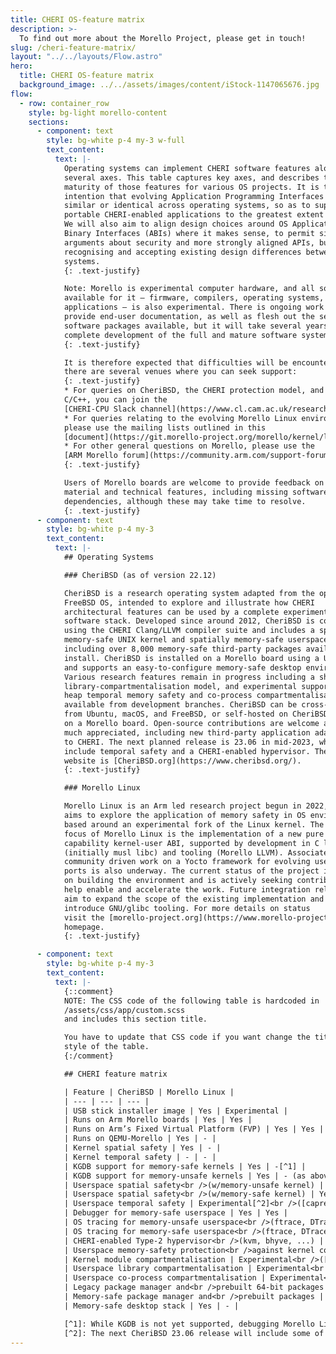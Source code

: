 ```yaml
---
title: CHERI OS-feature matrix
description: >-
  To find out more about the Morello Project, please get in touch!
slug: /cheri-feature-matrix/
layout: "../../layouts/Flow.astro"
hero:
  title: CHERI OS-feature matrix
  background_image: ../../assets/images/content/iStock-1147065676.jpg
flow:
  - row: container_row
    style: bg-light morello-content
    sections:
      - component: text
        style: bg-white p-4 my-3 w-full
        text_content:
          text: |-
            Operating systems can implement CHERI software features along
            several axes. This table captures key axes, and describes the
            maturity of those features for various OS projects. It is the
            intention that evolving Application Programming Interfaces (APIs) be
            similar or identical across operating systems, so as to support
            portable CHERI-enabled applications to the greatest extent possible.
            We will also aim to align design choices around OS Application
            Binary Interfaces (ABIs) where it makes sense, to permit similar
            arguments about security and more strongly aligned APIs, but also
            recognising and accepting existing design differences between the
            systems.
            {: .text-justify}

            Note: Morello is experimental computer hardware, and all software
            available for it – firmware, compilers, operating systems, and
            applications – is also experimental. There is ongoing work to
            provide end-user documentation, as well as flesh out the set of
            software packages available, but it will take several years to
            complete development of the full and mature software system. 
            {: .text-justify}

            It is therefore expected that difficulties will be encountered, and
            there are several venues where you can seek support:
            {: .text-justify}
            * For queries on CheriBSD, the CHERI protection model, and CHERI
            C/C++, you can join the
            [CHERI-CPU Slack channel](https://www.cl.cam.ac.uk/research/security/ctsrd/cheri/cheri-slack.html)
            * For queries relating to the evolving Morello Linux environment,
            please use the mailing lists outlined in this
            [document](https://git.morello-project.org/morello/kernel/linux/-/wikis/res/Linux_on_Morello_Contribution_Process.pdf)
            * For other general questions on Morello, please use the
            [ARM Morello forum](https://community.arm.com/support-forums/f/morello-forum)
            {: .text-justify}

            Users of Morello boards are welcome to provide feedback on missing
            material and technical features, including missing software
            dependencies, although these may take time to resolve.
            {: .text-justify}
      - component: text
        style: bg-white p-4 my-3
        text_content:
          text: |-
            ## Operating Systems

            ### CheriBSD (as of version 22.12)

            CheriBSD is a research operating system adapted from the open-source
            FreeBSD OS, intended to explore and illustrate how CHERI
            architectural features can be used by a complete experimental
            software stack. Developed since around 2012, CheriBSD is compiled
            using the CHERI Clang/LLVM compiler suite and includes a spatially
            memory-safe UNIX kernel and spatially memory-safe userspace
            including over 8,000 memory-safe third-party packages available to
            install. CheriBSD is installed on a Morello board using a USB stick,
            and supports an easy-to-configure memory-safe desktop environment.
            Various research features remain in progress including a shipped
            library-compartmentalisation model, and experimental support for
            heap temporal memory safety and co-process compartmentalisation
            available from development branches. CheriBSD can be cross-built
            from Ubuntu, macOS, and FreeBSD, or self-hosted on CheriBSD running
            on a Morello board. Open-source contributions are welcome and very
            much appreciated, including new third-party application adaptations
            to CHERI. The next planned release is 23.06 in mid-2023, which will
            include temporal safety and a CHERI-enabled hypervisor. The project
            website is [CheriBSD.org](https://www.cheribsd.org/).
            {: .text-justify}

            ### Morello Linux

            Morello Linux is an Arm led research project begun in 2022, which
            aims to explore the application of memory safety in OS environments
            based around an experimental fork of the Linux kernel. The initial
            focus of Morello Linux is the implementation of a new pure
            capability kernel-user ABI, supported by development in C libraries
            (initially musl libc) and tooling (Morello LLVM). Associated
            community driven work on a Yocto framework for evolving userspace
            ports is also underway. The current status of the project is focused
            on building the environment and is actively seeking contributions to
            help enable and accelerate the work. Future integration releases
            aim to expand the scope of the existing implementation and 
            introduce GNU/glibc tooling. For more details on status 
            visit the [morello-project.org](https://www.morello-project.org/)
            homepage.                     
            {: .text-justify}

      - component: text
        style: bg-white p-4 my-3
        text_content:
          text: |-
            {::comment}
            NOTE: The CSS code of the following table is hardcoded in
            /assets/css/app/custom.scss
            and includes this section title.

            You have to update that CSS code if you want change the title or
            style of the table.
            {:/comment}

            ## CHERI feature matrix

            | Feature | CheriBSD | Morello Linux |
            | --- | --- | --- |
            | USB stick installer image | Yes | Experimental |
            | Runs on Arm Morello boards | Yes | Yes |
            | Runs on Arm’s Fixed Virtual Platform (FVP) | Yes | Yes |
            | Runs on QEMU-Morello | Yes | - |
            | Kernel spatial safety | Yes | - |
            | Kernel temporal safety | - | - |
            | KGDB support for memory-safe kernels | Yes | -[^1] |
            | KGDB support for memory-unsafe kernels | Yes | - (as above) |
            | Userspace spatial safety<br />(w/memory-unsafe kernel) | Yes | Yes |
            | Userspace spatial safety<br />(w/memory-safe kernel) | Yes | - |
            | Userspace temporal safety | Experimental[^2]<br />([caprevoke](https://github.com/CTSRD-CHERI/cheribsd/tree/caprevoke) - partially in [22.12](https://github.com/CTSRD-CHERI/cheripedia/wiki/HOWTO:-Use-Cornucopia-with-the-22.12-CheriBSD-Release)) | - |
            | Debugger for memory-safe userspace | Yes | Yes |
            | OS tracing for memory-unsafe userspace<br />(ftrace, DTrace, eBPF, ...) | Under development | Yes |
            | OS tracing for memory-safe userspace<br />(ftrace, DTrace, eBPF, ...) | - | - |
            | CHERI-enabled Type-2 hypervisor<br />(kvm, bhyve, ...) | Experimental[^2]<br />([morello-bhyve](https://github.com/CTSRD-CHERI/cheribsd/tree/morello-bhyve)) | Under development |
            | Userspace memory-safety protection<br />against kernel confused deputies | Yes | Under development |
            | Kernel module compartmentalisation | Experimental<br />([kernel-c18n](https://github.com/CTSRD-CHERI/cheribsd/tree/kernel-c18n)) | - |
            | Userspace library compartmentalisation | Experimental<br />(released in [22.12](https://man.cheribsd.org/cgi-bin/man.cgi/c18n)) | - |
            | Userspace co-process compartmentalisation | Experimental<br />([cocalls](https://github.com/CTSRD-CHERI/cheripedia/wiki/Colocation-Tutorial)) | - |
            | Legacy package manager and<br />prebuilt 64-bit packages | Yes<br />(full set - roughly 24,000) | Yes |
            | Memory-safe package manager and<br />prebuilt packages | Yes<br />(limited set - roughly 9,000) | - |
            | Memory-safe desktop stack | Yes | - |

            [^1]: While KGDB is not yet supported, debugging Morello Linux using Arm DS Morello Edition with a DStream probe is known to work.
            [^2]: The next CheriBSD 23.06 release will include some of the experimental features.
---
```

